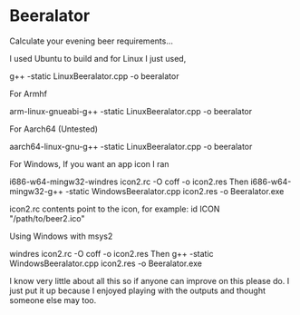 # Beeralator
Calculate your evening beer requirements...

I used Ubuntu to build and for Linux I just used,

g++ -static LinuxBeeralator.cpp -o beeralator

For Armhf

arm-linux-gnueabi-g++ -static LinuxBeeralator.cpp -o beeralator

For Aarch64 (Untested)

aarch64-linux-gnu-g++ -static LinuxBeeralator.cpp -o beeralator

For Windows, If you want an app icon I ran

i686-w64-mingw32-windres icon2.rc -O coff -o icon2.res 
Then
i686-w64-mingw32-g++ -static WindowsBeeralator.cpp icon2.res -o Beeralator.exe

icon2.rc contents point to the icon, for example: id ICON "/path/to/beer2.ico"

Using Windows with msys2

windres icon2.rc -O coff -o icon2.res
Then
g++ -static WindowsBeeralator.cpp icon2.res -o Beeralator.exe

I know very little about all this so if anyone can improve on this please do.
I just put it up because I enjoyed playing with the outputs and thought someone
else may too.





